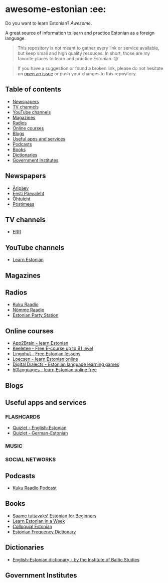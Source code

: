 # awesome-estonian :ee:
Do you want to learn Estonian? *Awesome*.

A great source of information to learn and practice Estonian as a foreign language.

> This repository is not meant to gather every link or service available, but keep small and high quality resouces. In short, those are my favorite places to learn and practice Estonian. :wink:

> If you have a suggestion or found a broken link, please do not hesitate on [open an issue](https://github.com/willianpaixao/awesome-german/issues) or push your changes to this repository.

## Table of contents
* [Newspapers](#newspapers)
* [TV channels](#tv-channels)
* [YouTube channels](#youtube-channels)
* [Magazines](#magazines)
* [Radios](#radios)
* [Online courses](#online-courses)
* [Blogs](#blogs)
* [Useful apps and services](#useful-apps-and-services)
* [Podcasts](#podcasts)
* [Books](#books)
* [Dictionaries](#dictionaries)
* [Government Institutes](#government-institutes)

## Newspapers
* [Äripäev](https://www.aripaev.ee/)
* [Eesti Päevaleht](https://epl.delfi.ee/)
* [Õhtuleht](https://www.ohtuleht.ee/)
* [Postimees](https://www.postimees.ee/)
## TV channels
* [ERR](https://www.err.ee/)

## YouTube channels
* [Learn Estonian](https://www.youtube.com/channel/UCYhJuSf32yh7KWusTKscpnQ)

## Magazines

## Radios
* [Kuku Raadio](http://kuku.postimees.ee/)
* [Nömme Raadio](https://www.nommeraadio.ee/)
* [Estonian Party Station](https://raadiod.com/estonian-party-station/)

## Online courses
* [App2Brain - learn Estonian](https://app2brain.com/learn-languages/estonian/)
* [Keeletee - Free E-course up to B1 level](https://www.keeletee.ee/index_en.html)
* [Lingohut - Free Estonian lessons](https://www.lingohut.com/en/l115/learn-estonian)
* [Loecsen - learn Estonian online](https://www.loecsen.com/en/learn-estonian)
* [Digital Dialects - Estonian language learning games](https://www.digitaldialects.com/Estonian.htm)
* [50languages - learn Estonian online free](https://www.50languages.com/learn-estonian-online-free.php)

## Blogs

## Useful apps and services
### FLASHCARDS
* [Quizlet - English-Estonian](https://quizlet.com/subject/estonian/)
* [Quizlet - German-Estonian](https://quizlet.com/subject/estnisch/)

### MUSIC

### SOCIAL NETWORKS

## Podcasts
* [Kuku Raadio Podcast](http://podcast.kuku.postimees.ee/)

## Books
* [Saame tuttavaks! Estonian for Beginners](https://www.apollo.ee/saame-tuttavaks-estonian-for-beginners.html)
* [Learn Estonian in a Week](https://amzn.to/3CB18S8)
* [Colloquial Estonian](https://amzn.to/3CyZctC)
* [Estonian Frequency Dictionary](https://amzn.to/2VKnQql)

## Dictionaries
* [English-Estonian dictionary - by the Institute of Baltic Studies](http://dict.ibs.ee/)

## Government Institutes
